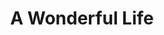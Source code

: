 ---
published: false
cancelled: COVID-19
layout: productions
title: A Wonderful Life
year: 2020
image_credit: 
image_alt:
image_caption:
category: musical
Title: A Wonderful Life (musical) - wiki
Theatre: The Alhambra Theatre & Dining
Music: Joe Raposo - wiki
Lyrics: Sheldon Harnick - wiki
Book: Sheldon Harnick
Basis: Based on the 1946 film, It's a Wonderful Life produced and directed by Frank Capra.
Setting: Bedford Falls
Website: https://www.alhambrajax.com/show/a-wonderful-life/
showtimes: 
  - 2020-11-25 18:00:00
  - 2020-11-27 18:00:00
  - 2020-11-28 11:00:00
  - 2020-11-28 18:00:00
  - 2020-11-29 12:00:00
  - 2020-11-29 18:00:00
  - 2020-12-01 18:00:00
  - 2020-12-02 11:00:00
  - 2020-12-02 18:00:00
  - 2020-12-03 10:00:00
  - 2020-12-03 18:00:00
  - 2020-12-04 18:00:00
  - 2020-12-05 11:00:00
  - 2020-12-05 18:00:00
  - 2020-12-06 12:00:00
  - 2020-12-06 18:00:00
  - 2020-12-08 18:00:00
  - 2020-12-09 11:00:00
  - 2020-12-09 18:00:00
  - 2020-12-10 10:00:00
  - 2020-12-10 18:00:00
  - 2020-12-11 18:00:00
  - 2020-12-12 11:00:00
  - 2020-12-12 18:00:00
  - 2020-12-13 12:00:00
  - 2020-12-13 18:00:00
  - 2020-12-15 18:00:00
  - 2020-12-16 11:00:00
  - 2020-12-16 18:00:00
  - 2020-12-17 11:00:00
  - 2020-12-17 18:00:00
  - 2020-12-18 18:00:00
  - 2020-12-19 11:00:00
  - 2020-12-19 18:00:00
  - 2020-12-20 12:00:00
  - 2020-12-20 18:00:00
  - 2020-12-22 18:00:00
  - 2020-12-23 11:00:00
  - 2020-12-23 18:00:00
  - 2020-12-24 11:00:00
  - 2020-12-24 18:00:00
external_links:
  A Wonderful Life: https://www.alhambrajax.com/show/a-wonderful-life/
---